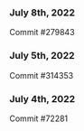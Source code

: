 ### July 8th, 2022

Commit #279843

### July 5th, 2022

Commit #314353


### July 4th, 2022

Commit #72281

